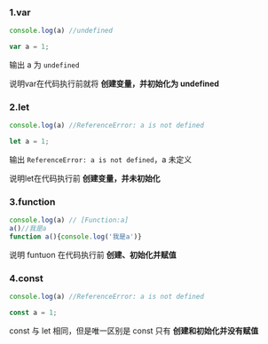 ### 1.var

```javascript
console.log(a) //undefined

var a = 1;
```

输出 a 为 `undefined`

说明var在代码执行前就将 **创建变量，并初始化为 undefined** 

### 2.let

```javascript
console.log(a) //ReferenceError: a is not defined

let a = 1;
```

输出 `ReferenceError: a is not defined`，a  未定义

说明let在代码执行前 **创建变量，并未初始化**

### 3.function

```javascript
console.log(a) // [Function:a]
a()//我是a
function a(){console.log('我是a')}
```

说明 funtuon 在代码执行前  **创建、初始化并赋值**



### 4.const

```javascript
console.log(a) //ReferenceError: a is not defined

const a = 1;
```

const 与 let 相同，但是唯一区别是 const 只有 **创建和初始化并没有赋值**